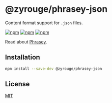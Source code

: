 # @zyrouge/phrasey-json

Content format support for `.json` files.

[![npm](https://img.shields.io/npm/v/@zyrouge/phrasey-json)](https://npmjs.com/package/@zyrouge/phrasey-json)
[![npm](https://img.shields.io/npm/dw/@zyrouge/phrasey-json)](https://npmjs.com/package/@zyrouge/phrasey-json)
[![npm](https://img.shields.io/npm/l/@zyrouge/phrasey-json)](https://github.com/zyrouge/phrasey/tree/main/packages/phrasey-json)

Read about [Phrasey](https://zyrouge.github.io/phrasey/getting-started/).

## Installation

```bash
npm install --save-dev @zyrouge/phrasey-json
```

## License

[MIT](./LICENSE)
